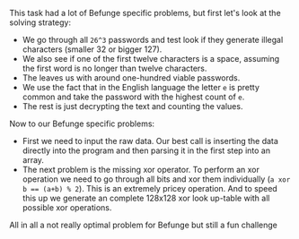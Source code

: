 This task had a lot of Befunge specific problems, but first let's look at the solving strategy:
 - We go through all `26^3` passwords and test look if they generate illegal characters (smaller 32 or bigger 127).
 - We also see if one of the first twelve characters is a space, assuming the first word is no longer than twelve characters.
 - The leaves us with around one-hundred viable passwords.
 - We use the fact that in the English language the letter `e` is pretty common and take the password with the highest count of `e`.
 - The rest is just decrypting the text and counting the values.

Now to our Befunge specific problems:  
 - First we need to input the raw data. Our best call is inserting the data directly into the program and then parsing it in the first step into an array.
 - The next problem is the missing xor operator. To perform an xor operation we need to go through all bits and xor them individually (`a xor b == (a+b) % 2`). This is an extremely pricey operation. And to speed this up we generate an complete 128x128 xor look up-table with all possible xor operations.

All in all a not really optimal problem for Befunge but still a fun challenge